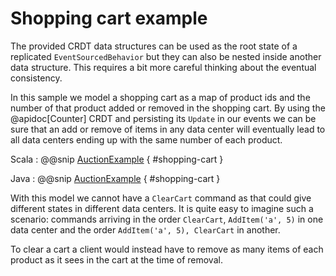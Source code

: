 # Shopping cart example

The provided CRDT data structures can be used as the root state of a replicated `EventSourcedBehavior` but they can
also be nested inside another data structure. This requires a bit more careful thinking about the eventual consistency.
 
In this sample we model a shopping cart as a map of product ids and the number of that product added or removed in the
shopping cart. By using the @apidoc[Counter] CRDT and persisting its `Update` in our events we can be sure that an
add or remove of items in any data center will eventually lead to all data centers ending up with the same number of
each product. 
 
Scala
:   @@snip [AuctionExample](/persistence-typed-tests/src/test/scala/docs/org/apache/pekko/persistence/typed/ReplicatedShoppingCartExampleSpec.scala) { #shopping-cart }

Java
:   @@snip [AuctionExample](/persistence-typed-tests/src/test/java/jdocs/org/apache/pekko/persistence/typed/ReplicatedShoppingCartExample.java) { #shopping-cart }

With this model we cannot have a `ClearCart` command as that could give different states in different data centers.
It is quite easy to imagine such a scenario: commands arriving in the order `ClearCart`, `AddItem('a', 5)` in one
data center and the order `AddItem('a', 5), ClearCart` in another.
 
To clear a cart a client would instead have to remove as many items of each product as it sees in the cart at the time
of removal.
